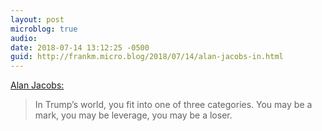 ```yaml
---
layout: post
microblog: true
audio: 
date: 2018-07-14 13:12:25 -0500
guid: http://frankm.micro.blog/2018/07/14/alan-jacobs-in.html
---
```

 [Alan Jacobs:](https://blog.ayjay.org/the-world-of-the-deal/)

>In Trump’s world, you fit into one of three categories. You may be a mark, you may be leverage, you may be a loser.
